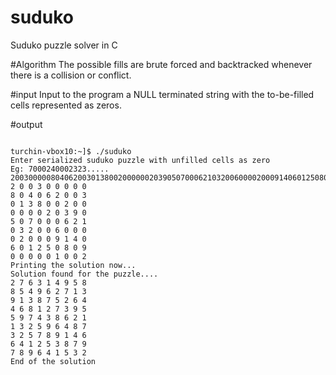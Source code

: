 # suduko
Suduko puzzle solver in C

#Algorithm
The possible fills are brute forced and backtracked whenever there is a collision or conflict. 

#input
Input to the program a NULL terminated string with the to-be-filled cells represented as zeros. 

#output
```A sample output of the program is as below

turchin-vbox10:~]$ ./suduko
Enter serialized suduko puzzle with unfilled cells as zero
Eg: 7000240002323.....
200300000804062003013800200000020390507000621032006000020009140601250809000001002
2 0 0 3 0 0 0 0 0
8 0 4 0 6 2 0 0 3
0 1 3 8 0 0 2 0 0
0 0 0 0 2 0 3 9 0
5 0 7 0 0 0 6 2 1
0 3 2 0 0 6 0 0 0
0 2 0 0 0 9 1 4 0
6 0 1 2 5 0 8 0 9
0 0 0 0 0 1 0 0 2
Printing the solution now...
Solution found for the puzzle....
2 7 6 3 1 4 9 5 8
8 5 4 9 6 2 7 1 3
9 1 3 8 7 5 2 6 4
4 6 8 1 2 7 3 9 5
5 9 7 4 3 8 6 2 1
1 3 2 5 9 6 4 8 7
3 2 5 7 8 9 1 4 6
6 4 1 2 5 3 8 7 9
7 8 9 6 4 1 5 3 2
End of the solution
```
